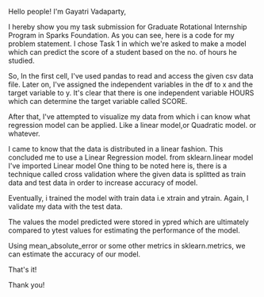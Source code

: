 Hello people! 
I'm Gayatri Vadaparty,

I hereby show you my task submission for Graduate Rotational Internship Program in Sparks Foundation.
As you can see, here is a code for my problem statement.
I chose Task 1 in which we're asked to make a model which can predict 
the score of a student based on the no. of hours he studied.

So, In the first cell, I've used pandas to read and access the given csv data file.
Later on, I've assigned the independent variables in the df to x and the target variable to y.
It's clear that there is one independent variable HOURS 
which can determine the target variable called SCORE.

After that, I've attempted to visualize my data from which i can know 
what regression model can be applied. Like a linear model,or Quadratic model.
or whatever.

I came to know that the data is distributed in a linear fashion. This concluded me to use a Linear Regression model.
from sklearn.linear model I've imported Linear model
One thing to be noted here is, there is a technique called cross validation 
where the given data is splitted as train data and test data in order to increase accuracy of model.

Eventually, i trained the model with train data i.e xtrain and ytrain. Again, I validate my data with the test data.

The values the model predicted were stored in ypred which are
ultimately compared to ytest values for estimating the performance 
of the model.

Using mean_absolute_error or some other metrics in sklearn.metrics, we can estimate the accuracy of our model.

That's it!

Thank you!

